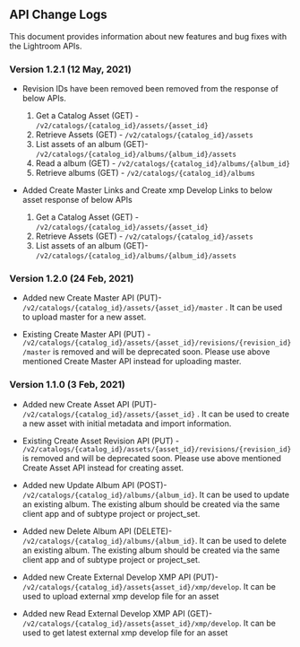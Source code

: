 ## API Change Logs
This document provides information about new features and bug fixes with the Lightroom APIs.

### Version 1.2.1 (12 May, 2021)
- Revision IDs have been removed been removed from the response of below APIs.
   1. Get a Catalog Asset (GET) - `/v2/catalogs/{catalog_id}/assets/{asset_id}`
   2. Retrieve Assets (GET) - `/v2/catalogs/{catalog_id}/assets`
   3. List assets of an album (GET)- `/v2/catalogs/{catalog_id}/albums/{album_id}/assets`
   4. Read a album (GET) - `/v2/catalogs/{catalog_id}/albums/{album_id}`
   5. Retrieve albums (GET) - `/v2/catalogs/{catalog_id}/albums`

- Added Create Master Links and Create xmp Develop Links to below asset response of below APIs
   1. Get a Catalog Asset (GET) - `/v2/catalogs/{catalog_id}/assets/{asset_id}`
   2. Retrieve Assets (GET) - `/v2/catalogs/{catalog_id}/assets`
   3. List assets of an album (GET)- `/v2/catalogs/{catalog_id}/albums/{album_id}/assets`

### Version 1.2.0 (24 Feb, 2021)
- Added new Create Master API (PUT)- `/v2/catalogs/{catalog_id}/assets/{asset_id}/master` . It can be used to upload master for a new asset.

- Existing Create Master API (PUT) - `/v2/catalogs/{catalog_id}/assets/{asset_id}/revisions/{revision_id}/master` is removed and will be deprecated soon. Please use above mentioned Create Master API instead for uploading master.

### Version 1.1.0 (3 Feb, 2021)
- Added new Create Asset API (PUT)- `/v2/catalogs/{catalog_id}/assets/{asset_id}` . It can be used to create a new asset with initial metadata and import information.

- Existing Create Asset Revision API (PUT) - `/v2/catalogs/{catalog_id}/assets/{asset_id}/revisions/{revision_id}` is removed and will be deprecated soon. Please use above mentioned Create Asset API instead for creating asset.

- Added new Update Album API (POST)- `/v2/catalogs/{catalog_id}/albums/{album_id}`. It can be used to update an existing album. The existing album should be created via the same client app and of subtype project or project_set.

- Added new Delete Album API (DELETE)- `/v2/catalogs/{catalog_id}/albums/{album_id}`. It can be used to delete an existing album. The existing album should be created via the same client app and of subtype project or project_set.

- Added new Create External Develop XMP API (PUT)- `/v2/catalogs/{catalog_id}/assets{asset_id}/xmp/develop`. It can be used to upload external xmp develop file for an asset

- Added new Read External Develop XMP API (GET)- `/v2/catalogs/{catalog_id}/assets{asset_id}/xmp/develop`. It can be used to get latest external xmp develop file for an asset